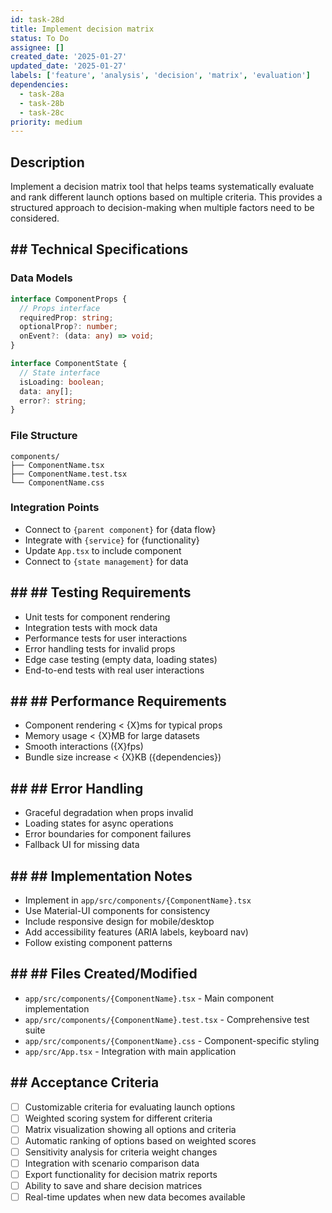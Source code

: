 ```yaml
---
id: task-28d
title: Implement decision matrix
status: To Do
assignee: []
created_date: '2025-01-27'
updated_date: '2025-01-27'
labels: ['feature', 'analysis', 'decision', 'matrix', 'evaluation']
dependencies:
  - task-28a
  - task-28b
  - task-28c
priority: medium
---
```


## Description

Implement a decision matrix tool that helps teams systematically evaluate and rank different launch options based on multiple criteria. This provides a structured approach to decision-making when multiple factors need to be considered.

## ## Technical Specifications

### Data Models
```typescript
interface ComponentProps {
  // Props interface
  requiredProp: string;
  optionalProp?: number;
  onEvent?: (data: any) => void;
}

interface ComponentState {
  // State interface
  isLoading: boolean;
  data: any[];
  error?: string;
}
```

### File Structure
```
components/
├── ComponentName.tsx
├── ComponentName.test.tsx
└── ComponentName.css
```

### Integration Points
- Connect to `{parent component}` for {data flow}
- Integrate with `{service}` for {functionality}
- Update `App.tsx` to include component
- Connect to `{state management}` for data

## ## ## Testing Requirements
- Unit tests for component rendering
- Integration tests with mock data
- Performance tests for user interactions
- Error handling tests for invalid props
- Edge case testing (empty data, loading states)
- End-to-end tests with real user interactions

## ## ## Performance Requirements
- Component rendering < {X}ms for typical props
- Memory usage < {X}MB for large datasets
- Smooth interactions ({X}fps)
- Bundle size increase < {X}KB ({dependencies})

## ## ## Error Handling
- Graceful degradation when props invalid
- Loading states for async operations
- Error boundaries for component failures
- Fallback UI for missing data

## ## ## Implementation Notes
- Implement in `app/src/components/{ComponentName}.tsx`
- Use Material-UI components for consistency
- Include responsive design for mobile/desktop
- Add accessibility features (ARIA labels, keyboard nav)
- Follow existing component patterns

## ## ## Files Created/Modified
- `app/src/components/{ComponentName}.tsx` - Main component implementation
- `app/src/components/{ComponentName}.test.tsx` - Comprehensive test suite
- `app/src/components/{ComponentName}.css` - Component-specific styling
- `app/src/App.tsx` - Integration with main application

## ## Acceptance Criteria
- [ ] Customizable criteria for evaluating launch options
- [ ] Weighted scoring system for different criteria
- [ ] Matrix visualization showing all options and criteria
- [ ] Automatic ranking of options based on weighted scores
- [ ] Sensitivity analysis for criteria weight changes
- [ ] Integration with scenario comparison data
- [ ] Export functionality for decision matrix reports
- [ ] Ability to save and share decision matrices
- [ ] Real-time updates when new data becomes available 
